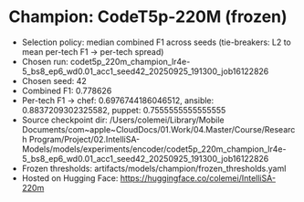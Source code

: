 # Champion: CodeT5p-220M (frozen)

- Selection policy: median combined F1 across seeds (tie-breakers: L2 to mean per-tech F1 → per-tech spread)
- Chosen run: codet5p_220m_champion_lr4e-5_bs8_ep6_wd0.01_acc1_seed42_20250925_191300_job16122826
- Chosen seed: 42
- Combined F1: 0.778626
- Per-tech F1 → chef: 0.6976744186046512, ansible: 0.8837209302325582, puppet: 0.7555555555555555
- Source checkpoint dir: /Users/colemei/Library/Mobile Documents/com~apple~CloudDocs/01.Work/04.Master/Course/Research Program/Project/02.IntelliSA-Models/models/experiments/encoder/codet5p_220m_champion_lr4e-5_bs8_ep6_wd0.01_acc1_seed42_20250925_191300_job16122826
- Frozen thresholds: artifacts/models/champion/frozen_thresholds.yaml
- Hosted on Hugging Face: https://huggingface.co/colemei/IntelliSA-220m
